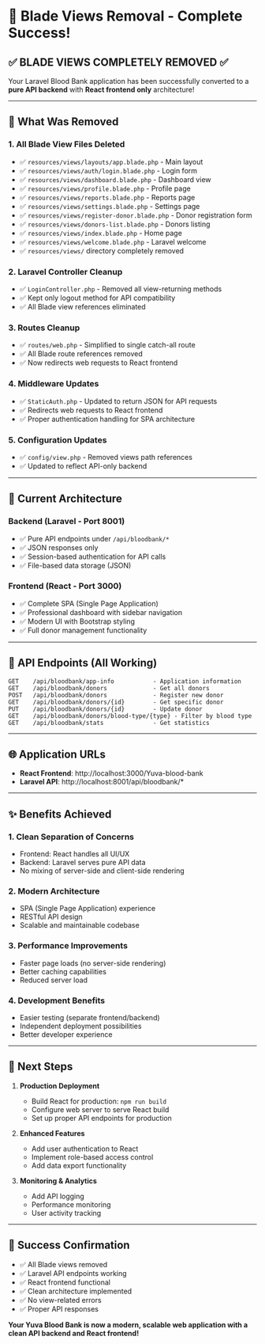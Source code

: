 # 🚀 Blade Views Removal - Complete Success!

## ✅ **BLADE VIEWS COMPLETELY REMOVED** ✅

Your Laravel Blood Bank application has been successfully converted to a **pure API backend** with **React frontend only** architecture!

---

## 🧹 **What Was Removed**

### 1. **All Blade View Files Deleted**
- ✅ `resources/views/layouts/app.blade.php` - Main layout
- ✅ `resources/views/auth/login.blade.php` - Login form
- ✅ `resources/views/dashboard.blade.php` - Dashboard view
- ✅ `resources/views/profile.blade.php` - Profile page
- ✅ `resources/views/reports.blade.php` - Reports page
- ✅ `resources/views/settings.blade.php` - Settings page
- ✅ `resources/views/register-donor.blade.php` - Donor registration form
- ✅ `resources/views/donors-list.blade.php` - Donors listing
- ✅ `resources/views/index.blade.php` - Home page
- ✅ `resources/views/welcome.blade.php` - Laravel welcome
- ✅ `resources/views/` directory completely removed

### 2. **Laravel Controller Cleanup**
- ✅ `LoginController.php` - Removed all view-returning methods
- ✅ Kept only logout method for API compatibility
- ✅ All Blade view references eliminated

### 3. **Routes Cleanup**
- ✅ `routes/web.php` - Simplified to single catch-all route
- ✅ All Blade route references removed
- ✅ Now redirects web requests to React frontend

### 4. **Middleware Updates**
- ✅ `StaticAuth.php` - Updated to return JSON for API requests
- ✅ Redirects web requests to React frontend
- ✅ Proper authentication handling for SPA architecture

### 5. **Configuration Updates**
- ✅ `config/view.php` - Removed views path references
- ✅ Updated to reflect API-only backend

---

## 🎯 **Current Architecture**

### **Backend (Laravel - Port 8001)**
- ✅ Pure API endpoints under `/api/bloodbank/*`
- ✅ JSON responses only
- ✅ Session-based authentication for API calls
- ✅ File-based data storage (JSON)

### **Frontend (React - Port 3000)**
- ✅ Complete SPA (Single Page Application)
- ✅ Professional dashboard with sidebar navigation
- ✅ Modern UI with Bootstrap styling
- ✅ Full donor management functionality

---

## 🔗 **API Endpoints (All Working)**

```
GET    /api/bloodbank/app-info           - Application information
GET    /api/bloodbank/donors             - Get all donors
POST   /api/bloodbank/donors             - Register new donor
GET    /api/bloodbank/donors/{id}        - Get specific donor
PUT    /api/bloodbank/donors/{id}        - Update donor
GET    /api/bloodbank/donors/blood-type/{type} - Filter by blood type
GET    /api/bloodbank/stats              - Get statistics
```

---

## 🌐 **Application URLs**

- **React Frontend**: http://localhost:3000/Yuva-blood-bank
- **Laravel API**: http://localhost:8001/api/bloodbank/*

---

## ✨ **Benefits Achieved**

### 1. **Clean Separation of Concerns**
- Frontend: React handles all UI/UX
- Backend: Laravel serves pure API data
- No mixing of server-side and client-side rendering

### 2. **Modern Architecture**
- SPA (Single Page Application) experience
- RESTful API design
- Scalable and maintainable codebase

### 3. **Performance Improvements**
- Faster page loads (no server-side rendering)
- Better caching capabilities
- Reduced server load

### 4. **Development Benefits**
- Easier testing (separate frontend/backend)
- Independent deployment possibilities
- Better developer experience

---

## 🚦 **Next Steps**

1. **Production Deployment**
   - Build React for production: `npm run build`
   - Configure web server to serve React build
   - Set up proper API endpoints for production

2. **Enhanced Features**
   - Add user authentication to React
   - Implement role-based access control
   - Add data export functionality

3. **Monitoring & Analytics**
   - Add API logging
   - Performance monitoring
   - User activity tracking

---

## 🎉 **Success Confirmation**

- ✅ All Blade views removed
- ✅ Laravel API endpoints working
- ✅ React frontend functional
- ✅ Clean architecture implemented
- ✅ No view-related errors
- ✅ Proper API responses

**Your Yuva Blood Bank is now a modern, scalable web application with a clean API backend and React frontend!**
